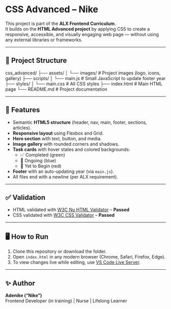 # CSS Advanced – Nike

This project is part of the **ALX Frontend Curriculum**.  
It builds on the **HTML Advanced project** by applying CSS to create a responsive, accessible, and visually engaging web page — without using any external libraries or frameworks.

---

## 📂 Project Structure
css_advanced/
├── assets/
│   └── images/        # Project images (logo, icons, gallery)
├── scripts/
│   └── main.js        # Small JavaScript to update footer year
├── styles/
│   └── main.css       # All CSS styles
├── index.html         # Main HTML page
└── README.md          # Project documentation

---

## 🚀 Features
- Semantic **HTML5 structure** (header, nav, main, footer, sections, articles).
- **Responsive layout** using Flexbox and Grid.
- **Hero section** with text, button, and media.
- **Image gallery** with rounded corners and shadows.
- **Task cards** with hover states and colored backgrounds:
  - ✅ Completed (green)  
  - 🔵 Ongoing (blue)  
  - 🔴 Yet to Begin (red)
- **Footer** with an auto-updating year (via `main.js`).
- All files end with a newline (per ALX requirement).

---

## ✅ Validation
- HTML validated with [W3C Nu HTML Validator](https://validator.w3.org/nu/) – **Passed**
- CSS validated with [W3C CSS Validator](https://jigsaw.w3.org/css-validator/) – **Passed**

---

## 🖥️ How to Run
1. Clone this repository or download the folder.  
2. Open `index.html` in any modern browser (Chrome, Safari, Firefox, Edge).  
3. To view changes live while editing, use [VS Code Live Server](https://marketplace.visualstudio.com/items?itemName=ritwickdey.LiveServer).

---

## ✨ Author
**Adenike (“Nike”)**  
Frontend Developer (in training) | Nurse | Lifelong Learner
